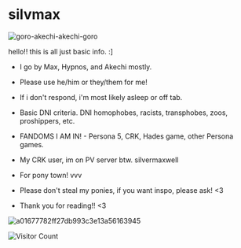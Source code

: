 # silvmax
![goro-akechi-akechi-goro](https://github.com/user-attachments/assets/68879b29-54a9-4ac7-9d96-91dc040597fc)

hello!! this is all just basic info. :]
* I go by Max, Hypnos, and Akechi mostly.
* Please use he/him or they/them for me!
* If i don't respond, i'm most likely asleep or off tab. 
* Basic DNI criteria. DNI homophobes, racists, transphobes, zoos, proshippers, etc.
* FANDOMS I AM IN! - Persona 5, CRK, Hades game, other Persona games.
* My CRK user, im on PV server btw. silvermaxwell
* For pony town! vvv
* Please don't steal my ponies, if you want inspo, please ask! <3
  
* Thank you for reading!! <3

![a01677782ff27db993c3e13a56163945](https://github.com/user-attachments/assets/c70c4290-77d7-464f-9ec2-3c9c9a5afc3c)

![Visitor Count](https://profile-counter.glitch.me/{silvermaxwell}/count.svg)
